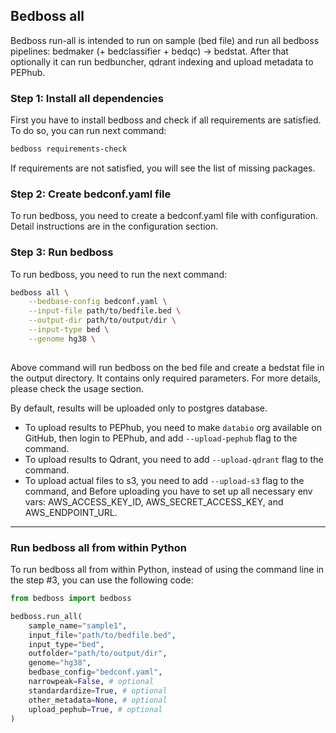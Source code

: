 ## Bedboss all

Bedboss run-all is intended to run on sample (bed file) and run all bedboss pipelines:
 bedmaker (+ bedclassifier + bedqc) -> bedstat. After that optionally it can run bedbuncher, qdrant indexing and upload metadata to PEPhub.

### Step 1: Install all dependencies
 
First you have to install bedboss and check if all requirements are satisfied. 
To do so, you can run next command:
```bash
bedboss requirements-check
```
If requirements are not satisfied, you will see the list of missing packages.

### Step 2: Create bedconf.yaml file 
To run bedboss, you need to create a bedconf.yaml file with configuration. 
Detail instructions are in the configuration section.

### Step 3: Run bedboss
To run bedboss, you need to run the next command:
```bash
bedboss all \
    --bedbase-config bedconf.yaml \
    --input-file path/to/bedfile.bed \
    --output-dir path/to/output/dir \
    --input-type bed \
    --genome hg38 \
    
```

Above command will run bedboss on the bed file and create a bedstat file in the output directory.
It contains only required parameters. For more details, please check the usage section.

By default, results will be uploaded only to postgres database.
- To upload results to PEPhub, you need to make `databio` org available on GitHub, then login to PEPhub, and add `--upload-pephub` flag to the command.
- To upload results to Qdrant, you need to add `--upload-qdrant` flag to the command.
- To upload actual files to s3, you need to add `--upload-s3` flag to the command, and Before uploading you have to set up all necessary env vars: AWS_ACCESS_KEY_ID, AWS_SECRET_ACCESS_KEY, and AWS_ENDPOINT_URL.


---

### Run bedboss all from within Python

To run bedboss all from within Python, instead of using the command line in the step #3, you can use the following code:

```python
from bedboss import bedboss

bedboss.run_all(
    sample_name="sample1",
    input_file="path/to/bedfile.bed",
    input_type="bed",
    outfolder="path/to/output/dir",
    genome="hg38",
    bedbase_config="bedconf.yaml",
    narrowpeak=False, # optional
    standardardize=True, # optional
    other_metadata=None, # optional
    upload_pephub=True, # optional
)
```